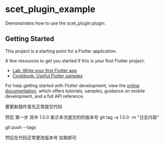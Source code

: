 # scet_plugin_example

Demonstrates how to use the scet_plugin plugin.

## Getting Started

This project is a starting point for a Flutter application.

A few resources to get you started if this is your first Flutter project:

- [Lab: Write your first Flutter app](https://docs.flutter.dev/get-started/codelab)
- [Cookbook: Useful Flutter samples](https://docs.flutter.dev/cookbook)

For help getting started with Flutter development, view the
[online documentation](https://docs.flutter.dev/), which offers tutorials,
samples, guidance on mobile development, and a full API reference.

要更新插件首先正常提交代码

然后 第一步  其中 1.0.0 表示本次提交的的版本号 
git tag -a 1.0.0 -m "日志内容“ 

git push --tags

然后在代码正常更改版本号 拉取即可
